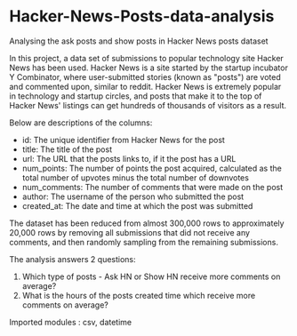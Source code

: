 # Hacker-News-Posts-data-analysis
Analysing the ask posts and show posts in Hacker News posts dataset

In this project, a data set of submissions to popular technology site Hacker News has been used. Hacker News is a site started by the startup incubator Y Combinator, where user-submitted stories (known as "posts") are voted and commented upon, similar to reddit. Hacker News is extremely popular in technology and startup circles, and posts that make it to the top of Hacker News' listings can get hundreds of thousands of visitors as a result.

Below are descriptions of the columns:

* id: The unique identifier from Hacker News for the post
* title: The title of the post
* url: The URL that the posts links to, if it the post has a URL
* num_points: The number of points the post acquired, calculated as the total number of upvotes minus the total number of downvotes
* num_comments: The number of comments that were made on the post
* author: The username of the person who submitted the post
* created_at: The date and time at which the post was submitted

The dataset has been reduced from almost 300,000 rows to approximately 20,000 rows by removing all submissions that did not receive any comments, and then randomly sampling from the remaining submissions.

The analysis answers 2 questions:
1. Which type of posts - Ask HN or Show HN receive more comments on average?
2. What is the hours of the posts created time which receive more comments on average?

Imported modules : csv, datetime
